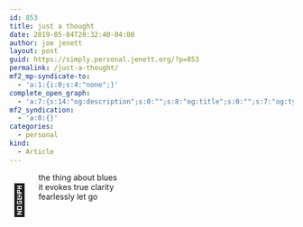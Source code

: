 ```yaml
---
id: 853
title: just a thought
date: 2019-05-04T20:32:40-04:00
author: joe jenett
layout: post
guid: https://simply.personal.jenett.org/?p=853
permalink: /just-a-thought/
mf2_mp-syndicate-to:
  - 'a:1:{i:0;s:4:"none";}'
complete_open_graph:
  - 'a:7:{s:14:"og:description";s:0:"";s:8:"og:title";s:0:"";s:7:"og:type";s:0:"";s:12:"twitter:card";s:7:"summary";s:15:"twitter:creator";s:0:"";s:19:"twitter:description";s:0:"";s:8:"og:image";s:0:"";}'
mf2_syndication:
  - 'a:0:{}'
categories:
  - personal
kind:
  - Article
---
```

<span style="font-size: 54px; float: left; margin: 16px 16px 16px 0;">🤔</span>the thing about blues  
it evokes true clarity  
fearlessly let go